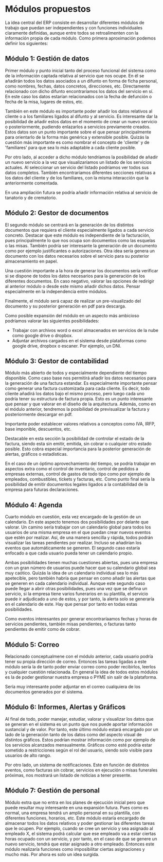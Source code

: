 # Módulos propuestos

La idea central del ERP consiste en desarrollar diferentes módulos de trabajo que puedan ser independientes y con funciones individuales claramente definidas, aunque entre todos se retroalimenten con la información propia de cada módulo. Como primera aproximación podemos definir los siguientes:

## Módulo 1: Gestión de datos

Primer módulo y punto inicial tanto del proceso funcional del sistema como de la información captada relativa al servicio que nos ocupe. En él se añadirán todos los datos asociados a un difunto en forma de ficha personal, como nombres, fechas, datos concretos, direcciones, etc. Directamente relacionado con dicho difunto encontraríamos los datos del servicio en sí. En este caso los datos estarían relacionados con la fecha de defunción o fecha de la misa, lugares de estos, etc.

También en este módulo es importante poder añadir los datos relativos al cliente o a los familiares ligados al difunto y al servicio. Es interesante dar la posibilidad de añadir estos datos en el momento de crear un nuevo servicio o posteriormente, pudiendo enlazarlos a servicios previamente creados. Estos datos son un punto importante sobre el que pensar principalmente para orientarlo de la forma más genérica y extensible posible. Quizás la cuestión más importante es como nombrar el concepto de 'cliente' y de 'familiares' para que sea lo más adaptable a cada cliente posible. 

Por otro lado, al acceder a dicho módulo tendríamos la posibilidad de añadir un nuevo servicio a la vez que visualizaríamos un listado de los servicios actuales. Al seleccionar un servicio del listado podríamos ver todos sus datos completos. También encontraríamos diferentes secciones relativas a los datos del cliente y de los familiares, con la misma interacción que la anteriormente comentada.

En una ampliación futura se podría añadir información relativa al servicio de tanatorio y de crematorio.

## Módulo 2: Gestor de documentos

El segundo módulo se centrará en la generación de los distintos documentos que requiera el cliente especialmente ligados a cada servicio concreto. Destacar que este módulo es independiente de la facturación, pues principalmente lo que nos ocupa son documentos como las esquelas o las misas. También podría ser interesante la generación de un documento como por ejemplo justificantes o autorizaciones. Otra idea sería genera un documento con los datos necesarios sobre el servicio para su posterior almacenamiento en papel.

Una cuestión importante a la hora de generar los documentos sería verificar si se dispone de todos los datos necesarios para la generación de los diferentes documentos. En caso negativo, valorar las opciones de redirigir al anterior módulo o desde este mismo añadir dichos datos. Pensar especialmente en la independencia entre módulos.

Finalmente, el módulo será capaz de realizar un pre-visualizado del documento y su posterior generación en pdf para descarga.

Como posible expansión del módulo en un aspecto más ambicioso podríamos valorar las siguientes posibilidades: 
- Trabajar con archivos word o excel almacenados en servicios de la nube como google drive o dropbox.
- Adjuntar archivos cargados en el sistema desde plataformas como google drive, dropbox o escaner. Por ejemplo, un DNI.

## Módulo 3: Gestor de contabilidad

Módulo más abierto de todos y especialmente dependiente del tiempo disponible. Como caso base nos permitirá añadir los datos necesarios para la generación de una factura estandar. Es especialmente importante pensar como generar una factura customizada para cada cliente. Es decir, todo cliente añadirá los datos bajo el mismo proceso, pero luego cada uno podría tener su estructura de factura propia. Esto es un punto interesante que pensar y que valorar en el diseño de la arquitectura. Además, como en el módulo anterior, tendremos la posibilidad de previsualizar la factura y posteriormente descargar en pdf.

Importante poder establecer valores relativos a conceptos como IVA, IRFP, base imponible, descuentos, etc. 

Destacable en esta sección la posibilidad de controlar el estado de la factura, siendo esta sin emitir, emitida, sin cobrar o cualquier otro estado posible. Esto cobra especial importancia para la posterior generación de alertas, gráficos o estadísticas.

En el caso de un óptimo aprovechamiento del tiempo, se podría trabajar en aspectos extra como el control de inventario, control de pedidos a empresas externas, control de gastos de todo tipo como por ejemplo de empleados, combustibles, tickets y facturas, etc. Como punto final sería la posibilidad de emitir documentos legales ligados a la contabilidad de la empresa para futuras declaraciones.

## Módulo 4: Agenda

Cuarto módulo en cuestión, esta vez encargado de la gestión de un calendario. En este aspecto tenemos dos posibilidades por delante que valorar. Un camino sería trabajar con un calendario global para todos los usuarios de una misma empresa en el que puedan crear nuevos eventos que estén por realizar. Así, de una manera sencilla y rápida, todos podrán visualizar las tareas pendientes por realizar. Incluso se añadirían los eventos que automáticamente se generen. El segundo caso estaría enfocado a que cada usuario pueda tener un calendario propio.

Ambas posibilidades tienen muchas cuestiones abiertas, pues una empresa con un gran número de usuarios puede hacer que su calendario global sea muy caótico. Quizás la idea de un calendario individual sea lo más apetecible, pero también habría que pensar en como añadir las alertas que se generen en cada calendario individual. Aunque este segundo caso puede llegar a abrir otras posibilidades, pues una vez que se defina un servicio, si la empresa tiene varios funerarios en su plantilla, el servicio puede ir adjudicado a uno de estos, y por tanto, la alerta solo se generaría en el calendario de este. Hay que pensar por tanto en todas estas posibilidades.

Como eventos interesantes por generar encontraríaamos fechas y horas de servicios pendientes, también misas pendientes, o facturas tanto pendientes de emitir como de cobrar.

## Módulo 5: Correo

Relacionado conceptualmene con el módulo anterior, cada usuario podría tener su propia dirección de correo. Entonces las tareas ligadas a este módulo sería la de tanto poder enviar correo como poder recibirlos, leerlos y cualquier cuestión relacionada. En general la idea de todos estos módulos es la de poder gestionar nuestra empresa o PYME sin salir de la plataforma.

Sería muy interesante poder adjuntar en el correo cualquiera de los documentos generados por el sistema. 

## Módulo 6: Informes, Alertas y Gráficos

Al final de todo, poder manejar, estudiar, valorar y visualizar los datos que se generan en el sistema es un punto que nos puede aportar información sustancial y de valor. Por tanto, este último módulo estará encargado por un lado de la generación tanto de los datos como del aspecto visual de distintos gráficos. Estos podrían mostrar información como por ejemplo de los servicios alcanzados mensualmente. Gráficos como esté podría estar sometido a restricciones según el rol del usuario, siendo solo visible para usuarios de alto rango. 

Por otro lado, un sistema de notificaciones. Este en función de distintos eventos, como facturas sin cobrar, servicios en ejecución o misas funerales próximas, nos mostrará un listado de noticias a tener presente.

## Módulo 7: Gestión de personal

Módulo extra que no entra en los planes de ejecución inicial pero que puede resultar muy interesante en una expansión futura. Pues como es normal, una empresa tendrá un amplio personal en su plantilla, con diferentes funciones, horarios, etc. Este módulo estaría encargado de almacenar todos los datos relativos y poder gestionar las diferentes tareas que le ocupen. Por ejemplo, cuando se cree un servicio y sea asignado al empleado X, el sistema podrá calcular que ese empleado va a estar ciertas horas ocupado con un servicio, y por tanto, en el caso de que se genere un nuevo servicio, tendrá que estar asignado a otro empleado. Entonces este módulo realizaría funciones como imposibilitar ciertas asignaciones y mucho más. Por ahora es solo un idea surgida.
